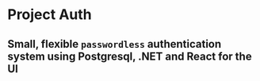 # Project Auth
## Small, flexible `passwordless` authentication system using Postgresql, .NET and React for the UI